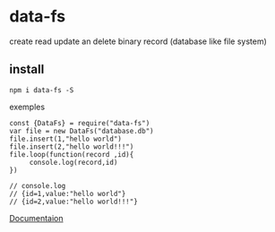 # data-fs
create read update an delete binary record (database like file system)

## install
    npm i data-fs -S

exemples

    const {DataFs} = require("data-fs")
    var file = new DataFs("database.db")
    file.insert(1,"hello world")
    file.insert(2,"hello world!!!")
    file.loop(function(record ,id){
         console.log(record,id)
    })

    // console.log 
    // {id=1,value:"hello world"}
    // {id=2,value:"hello world!!!"}
[Documentaion](https://github.com/kyranis-studio/data-fs/wiki)

